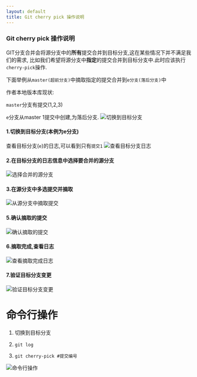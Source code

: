 ```yaml
---
layout: default
title: Git cherry pick 操作说明
---
```


### Git cherry pick 操作说明

GIT分支合并会将源分支中的**所有**提交合并到目标分支,这在某些情况下并不满足我们的需求,
比如我们希望将源分支中**指定**的提交合并到目标分支中.此时应该执行`cherry-pick`操作.

下面举例从`master(超前分支)`中摘取指定的提交合并到`e分支(落后分支)`中

作者本地版本库现状:

`master`分支有提交(1,2,3)

`e`分支从master 1提交中创建,为落后分支.
![切换到目标分支](/docs/imgs/cherry-pick/1.png)

#### 1.切换到目标分支(本例为e分支)
查看目标分支(`e`)的日志,可以看到只有`提交1`
![查看目标分支日志](/docs/imgs/cherry-pick/2.png)

#### 2.在目标分支的日志信息中选择要合并的源分支
![选择合并的源分支](/docs/imgs/cherry-pick/3.png)

#### 3.在源分支中多选提交并摘取
![从源分支中摘取提交](/docs/imgs/cherry-pick/4.png)

#### 5.确认摘取的提交
![确认摘取的提交](/docs/imgs/cherry-pick/5.png)

#### 6.摘取完成,查看日志
![查看摘取完成日志](/docs/imgs/cherry-pick/6.png)

#### 7.验证目标分支变更
![验证目标分支变更](/docs/imgs/cherry-pick/7.png)

# 命令行操作
1. 切换到目标分支

2. `git log`

3. `git cherry-pick #提交编号`

![命令行操作](/docs/imgs/cherry-pick/8.png)
